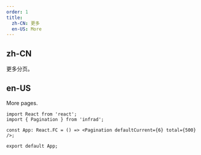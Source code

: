 ```yaml
---
order: 1
title:
  zh-CN: 更多
  en-US: More
---
```


## zh-CN

更多分页。

## en-US

More pages.

```tsx
import React from 'react';
import { Pagination } from 'infrad';

const App: React.FC = () => <Pagination defaultCurrent={6} total={500} />;

export default App;
```
